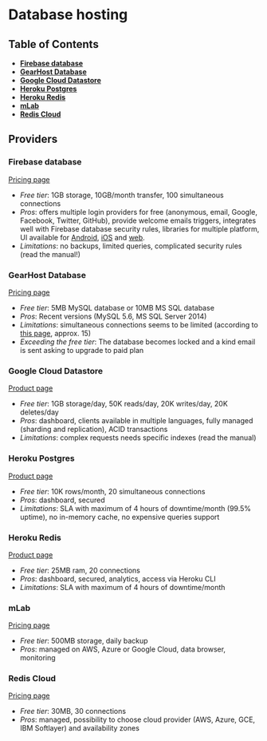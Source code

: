 # Database hosting

## Table of Contents

- [**Firebase database**](#firebase-database)
- [**GearHost Database**](#gearhost-database)
- [**Google Cloud Datastore**](#google-cloud-datastore)
- [**Heroku Postgres**](#heroku-postgres)
- [**Heroku Redis**](#heroku-redis)
- [**mLab**](#mlab)
- [**Redis Cloud**](#redis-cloud)

## Providers

### **Firebase database**

[Pricing page](https://firebase.google.com/pricing/)

* *Free tier*: 1GB storage, 10GB/month transfer, 100 simultaneous connections
* *Pros*: offers multiple login providers for free (anonymous, email, Google, Facebook, Twitter, GitHub), provide welcome emails triggers, integrates well with Firebase database security rules, libraries for multiple platform, UI available for [Android](https://github.com/firebase/firebaseui-android), [iOS](https://github.com/firebase/firebaseui-ios) and [web](https://github.com/firebase/firebaseui-web).
* *Limitations*: no backups, limited queries, complicated security rules (read the manual!)

### **GearHost Database**

[Pricing page](https://www.gearhost.com/pricing)

* *Free tier*: 5MB MySQL database or 10MB MS SQL database
* *Pros*: Recent versions (MySQL 5.6, MS SQL Server 2014)
* *Limitations*: simultaneous connections seems to be limited (according to [this page](http://talk.gearhost.com/t/restrictions-or-limitations-of-the-free-account/105), approx. 15)
* *Exceeding the free tier*: The database becomes locked and a kind email is sent asking to upgrade to paid plan

### **Google Cloud Datastore**

[Product page](https://cloud.google.com/datastore/)

* *Free tier*: 1GB storage/day, 50K reads/day, 20K writes/day, 20K deletes/day
* *Pros*: dashboard, clients available in multiple languages, fully managed (sharding and replication), ACID transactions
* *Limitations*: complex requests needs specific indexes (read the manual)

### **Heroku Postgres**

[Product page](https://www.heroku.com/postgres)

* *Free tier*: 10K rows/month, 20 simultaneous connections
* *Pros*: dashboard, secured
* *Limitations*: SLA with maximum of 4 hours of downtime/month (99.5% uptime), no in-memory cache, no expensive queries support

### **Heroku Redis**

[Product page](https://www.heroku.com/redis)

* *Free tier*: 25MB ram, 20 connections
* *Pros*: dashboard, secured, analytics, access via Heroku CLI
* *Limitations*: SLA with maximum of 4 hours of downtime/month

### **mLab**

[Pricing page](https://mlab.com/plans/pricing/)

* *Free tier*: 500MB storage, daily backup
* *Pros*: managed on AWS, Azure or Google Cloud, data browser, monitoring

### **Redis Cloud**

[Pricing page](https://redislabs.com/pricing)

* *Free tier*: 30MB, 30 connections
* *Pros*: managed, possibility to choose cloud provider (AWS, Azure, GCE, IBM Softlayer) and availability zones
